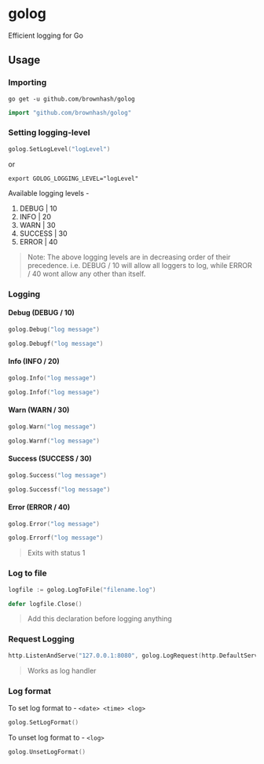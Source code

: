 # golog

Efficient logging for Go

## Usage

### Importing

```shell
go get -u github.com/brownhash/golog
```

```go
import "github.com/brownhash/golog"
```

### Setting logging-level

```go
golog.SetLogLevel("logLevel")
```

or

```shell
export GOLOG_LOGGING_LEVEL="logLevel"
```

Available logging levels -

1. DEBUG | 10
2. INFO | 20
3. WARN | 30
4. SUCCESS | 30
5. ERROR | 40

> Note: The above logging levels are in decreasing order of their precedence. i.e. DEBUG / 10 will allow all loggers to log, while ERROR / 40 wont allow any other than itself.

### Logging

#### Debug (DEBUG / 10)

```go
golog.Debug("log message")
```

```go
golog.Debugf("log message")
```

#### Info (INFO / 20)

```go
golog.Info("log message")
```

```go
golog.Infof("log message")
```

#### Warn (WARN / 30)

```go
golog.Warn("log message")
```

```go
golog.Warnf("log message")
```

#### Success (SUCCESS / 30)

```go
golog.Success("log message")
```

```go
golog.Successf("log message")
```

#### Error (ERROR / 40)

```go
golog.Error("log message")
```

```go
golog.Errorf("log message")
```

> Exits with status 1

### Log to file

```go
logfile := golog.LogToFile("filename.log")

defer logfile.Close()
```

> Add this declaration before logging anything

### Request Logging

```go
http.ListenAndServe("127.0.0.1:8080", golog.LogRequest(http.DefaultServeMux))
```

> Works as log handler

### Log format

To set log format to - `<date> <time> <log>`

```go
golog.SetLogFormat()
```

To unset log format to - `<log>`

```go
golog.UnsetLogFormat()
```
